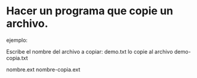 # Hacer un programa que copie un archivo.

ejemplo:

Escribe el nombre del archivo a copiar: demo.txt
lo copie al archivo demo-copia.txt

nombre.ext
nombre-copia.ext
